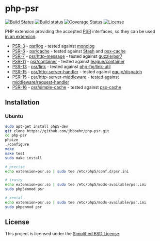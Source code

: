
# php-psr

[![Build Status](https://travis-ci.org/jbboehr/php-psr.svg?branch=master)](https://travis-ci.org/jbboehr/php-psr)
[![Build status](https://ci.appveyor.com/api/projects/status/x1ymkqggy1mkl0ux/branch/master?svg=true)](https://ci.appveyor.com/project/jbboehr/php-psr/branch/master)
[![Coverage Status](https://coveralls.io/repos/jbboehr/php-psr/badge.svg?branch=master&service=github)](https://coveralls.io/github/jbboehr/php-psr?branch=master)
[![License](https://img.shields.io/badge/license-BSD-brightgreen.svg)](LICENSE.md)

PHP extension providing the accepted [PSR](http://www.php-fig.org/psr/) interfaces, so they can be used [in an extension](https://github.com/jbboehr/php-handlebars/blob/v0.7.1/impl.c#L213-L215).

- [PSR-3](http://www.php-fig.org/psr/psr-3/) - [psr/log](https://github.com/php-fig/log) - tested against [monolog](https://github.com/Seldaek/monolog)
- [PSR-6](http://www.php-fig.org/psr/psr-6/) - [psr/cache](https://github.com/php-fig/cache) - tested against [Stash](https://github.com/tedious/Stash) and [psx-cache](https://github.com/apioo/psx-cache)
- [PSR-7](http://www.php-fig.org/psr/psr-7/) - [psr/http-message](https://github.com/php-fig/http-message) - tested against [guzzle/psr7](https://github.com/guzzle/psr7)
- [PSR-11](http://www.php-fig.org/psr/psr-11/) - [psr/container](https://github.com/php-fig/container) - tested against [league/container](https://github.com/thephpleague/container)
- [PSR-13](http://www.php-fig.org/psr/psr-13/) - [psr/link](https://github.com/php-fig/link) - tested against [php-fig/link-util](https://github.com/php-fig/link-util)
- [PSR-15](http://www.php-fig.org/psr/psr-15/) - [psr/http-server-handler](https://github.com/php-fig/http-server-handler) - tested against [equip/dispatch](https://github.com/equip/dispatch)
- [PSR-15](http://www.php-fig.org/psr/psr-15/) - [psr/http-server-middleware](https://github.com/php-fig/http-server-middleware) - tested against [middleware/request-handler](https://github.com/middlewares/request-handler)
- [PSR-16](http://www.php-fig.org/psr/psr-16/) - [psr/simple-cache](https://github.com/php-fig/simple-cache) - tested against [psx-cache](https://github.com/apioo/psx-cache)


## Installation

### Ubuntu

```bash
sudo apt-get install php5-dev
git clone https://github.com/jbboehr/php-psr.git
cd php-psr
phpize
./configure
make
make test
sudo make install

# precise
echo extension=psr.so | sudo tee /etc/php5/conf.d/psr.ini

# trusty
echo extension=psr.so | sudo tee /etc/php5/mods-available/psr.ini
sudo php5enmod psr

# xenial
echo extension=psr.so | sudo tee /etc/php5/mods-available/psr.ini
sudo phpenmod psr
```


## License

This project is licensed under the [Simplified BSD License](LICENSE.md).

